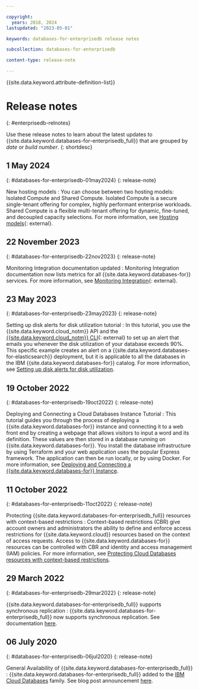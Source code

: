 ```yaml
---

copyright:
  years: 2018, 2024
lastupdated: "2023-05-01"

keywords: databases-for-enterprisedb release notes

subcollection: databases-for-enterprisedb

content-type: release-note

---
```


{{site.data.keyword.attribute-definition-list}}

# Release notes
{: #enterprisedb-relnotes}

Use these release notes to learn about the latest updates to {{site.data.keyword.databases-for-enterprisedb_full}} that are grouped by _date_ or _build number_.
{: shortdesc}

## 1 May 2024
{: #databases-for-enterprisedb-01may2024}
{: release-note}

New hosting models
:  You can choose between two hosting models: Isolated Compute and Shared Compute. Isolated Compute is a secure single-tenant offering for complex, highly performant enterprise workloads. Shared Compute is a flexible multi-tenant offering for dynamic, fine-tuned, and decoupled capacity selections. For more information, see [Hosting models](/docs/cloud-databases?topic=cloud-databases-hosting-types){: external}.

## 22 November 2023
{: #databases-for-enterprisedb-22nov2023}
{: release-note}

Monitoring Integration documentation updated
:  Monitoring Integration documentation now lists metrics for all {{site.data.keyword.databases-for}} services. For more information, see [Monitoring Integration](/docs/cloud-databases?topic=cloud-databases-monitoring){: external}.

## 23 May 2023
{: #databases-for-enterprisedb-23may2023}
{: release-note}

Setting up disk alerts for disk utilization tutorial
:  In this tutorial, you use the {{site.data.keyword.cloud_notm}} API and the [{{site.data.keyword.cloud_notm}} CLI](https://cloud.ibm.com/docs/cli?topic=cli-getting-started){: external} to set up an alert that emails you whenever the disk utilization of your database exceeds 90%. This specific example creates an alert on a {{site.data.keyword.databases-for-elasticsearch}} deployment, but it is applicable to all the databases in the IBM {{site.data.keyword.databases-for}} catalog. For more information, see [Setting up disk alerts for disk utilization](/docs/databases-for-enterprisedb?topic=databases-for-enterprisedb-disk-util-alert-tutorial).

## 19 October 2022
{: #databases-for-enterprisedb-19oct2022}
{: release-note}

Deploying and Connecting a Cloud Databases Instance Tutorial
:  This tutorial guides you through the process of deploying a {{site.data.keyword.databases-for}} instance and connecting it to a web front end by creating a webpage that allows visitors to input a word and its definition. These values are then stored in a database running on {{site.data.keyword.databases-for}}. You install the database infrastructure by using Terraform and your web application uses the popular Express framework. The application can then be run locally, or by using Docker. For more information, see [Deploying and Connecting a {{site.data.keyword.databases-for}} Instance](/docs/databases-for-enterprisedb?topic=cloud-databases-create-instance-tutorial).

## 11 October 2022
{: #databases-for-enterprisedb-11oct2022}
{: release-note}

Protecting {{site.data.keyword.databases-for-enterprisedb_full}} resources with context-based restrictions
:  Context-based restrictions (CBR) give account owners and administrators the ability to define and enforce access restrictions for {{site.data.keyword.cloud}} resources based on the context of access requests. Access to {{site.data.keyword.databases-for}} resources can be controlled with CBR and identity and access management (IAM) policies. For more information, see [Protecting Cloud Databases resources with context-based restrictions](/docs/databases-for-enterprisedb?topic=cloud-databases-cbr&interface=ui).

## 29 March 2022
{: #databases-for-enterprisedb-29mar2022}
{: release-note}

{{site.data.keyword.databases-for-enterprisedb_full}} supports synchronous replication
:  {{site.data.keyword.databases-for-enterprisedb_full}} now supports synchronous replication. See documentation [here](/docs/databases-for-enterprisedb?topic=databases-for-enterprisedb-high-availability#sync-repl).

## 06 July 2020
{: #databases-for-enterprisedb-06jul2020}
{: release-note}

General Availability of {{site.data.keyword.databases-for-enterprisedb_full}}
:  {{site.data.keyword.databases-for-enterprisedb_full}} added to the [IBM Cloud Databases](https://www.ibm.com/cloud/databases) family. See blog post announcement [here](https://www.ibm.com/cloud/blog/announcements/ibm-cloud-databases-for-enterprisedb).

